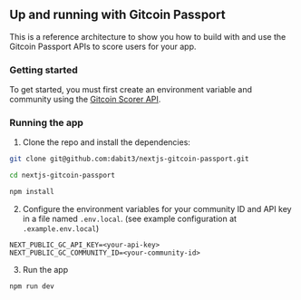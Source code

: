 ## Up and running with Gitcoin Passport

This is a reference architecture to show you how to build with and use the Gitcoin Passport APIs to score users for your app.

### Getting started

To get started, you must first create an environment variable and community using the [Gitcoin Scorer API](https://scorer.gitcoin.co/).

### Running the app

1. Clone the repo and install the dependencies:

```sh
git clone git@github.com:dabit3/nextjs-gitcoin-passport.git

cd nextjs-gitcoin-passport

npm install
```

2. Configure the environment variables for your community ID and API key in a file named `.env.local`. (see example configuration at `.example.env.local`)

```
NEXT_PUBLIC_GC_API_KEY=<your-api-key>
NEXT_PUBLIC_GC_COMMUNITY_ID=<your-community-id>
```

3. Run the app

```sh
npm run dev
```